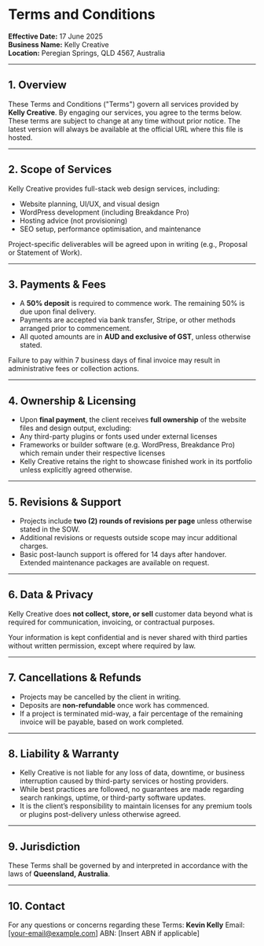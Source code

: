 # Terms and Conditions
**Effective Date:** 17 June 2025<br>
**Business Name:** Kelly Creative<br>
**Location:** Peregian Springs, QLD 4567, Australia

---

## 1. Overview

These Terms and Conditions ("Terms") govern all services provided by **Kelly Creative**. By engaging our services, you agree to the terms below. These terms are subject to change at any time without prior notice. The latest version will always be available at the official URL where this file is hosted.

---

## 2. Scope of Services

Kelly Creative provides full-stack web design services, including:

- Website planning, UI/UX, and visual design
- WordPress development (including Breakdance Pro)
- Hosting advice (not provisioning)
- SEO setup, performance optimisation, and maintenance

Project-specific deliverables will be agreed upon in writing (e.g., Proposal or Statement of Work).

---

## 3. Payments & Fees

- A **50% deposit** is required to commence work. The remaining 50% is due upon final delivery.
- Payments are accepted via bank transfer, Stripe, or other methods arranged prior to commencement.
- All quoted amounts are in **AUD and exclusive of GST**, unless otherwise stated.

Failure to pay within 7 business days of final invoice may result in administrative fees or collection actions.

---

## 4. Ownership & Licensing

- Upon **final payment**, the client receives **full ownership** of the website files and design output, excluding:
- Any third-party plugins or fonts used under external licenses
- Frameworks or builder software (e.g. WordPress, Breakdance Pro) which remain under their respective licenses
- Kelly Creative retains the right to showcase finished work in its portfolio unless explicitly agreed otherwise.

---

## 5. Revisions & Support

- Projects include **two (2) rounds of revisions per page** unless otherwise stated in the SOW.
- Additional revisions or requests outside scope may incur additional charges.
- Basic post-launch support is offered for 14 days after handover. Extended maintenance packages are available on request.

---

## 6. Data & Privacy

Kelly Creative does **not collect, store, or sell** customer data beyond what is required for communication, invoicing, or contractual purposes.

Your information is kept confidential and is never shared with third parties without written permission, except where required by law.

---

## 7. Cancellations & Refunds

- Projects may be cancelled by the client in writing.
- Deposits are **non-refundable** once work has commenced.
- If a project is terminated mid-way, a fair percentage of the remaining invoice will be payable, based on work completed.

---

## 8. Liability & Warranty

- Kelly Creative is not liable for any loss of data, downtime, or business interruption caused by third-party services or hosting providers.
- While best practices are followed, no guarantees are made regarding search rankings, uptime, or third-party software updates.
- It is the client’s responsibility to maintain licenses for any premium tools or plugins post-delivery unless otherwise agreed.

---

## 9. Jurisdiction

These Terms shall be governed by and interpreted in accordance with the laws of **Queensland, Australia**.

---

## 10. Contact

For any questions or concerns regarding these Terms:
**Kevin Kelly**
Email: [your-email@example.com]
ABN: [Insert ABN if applicable]
